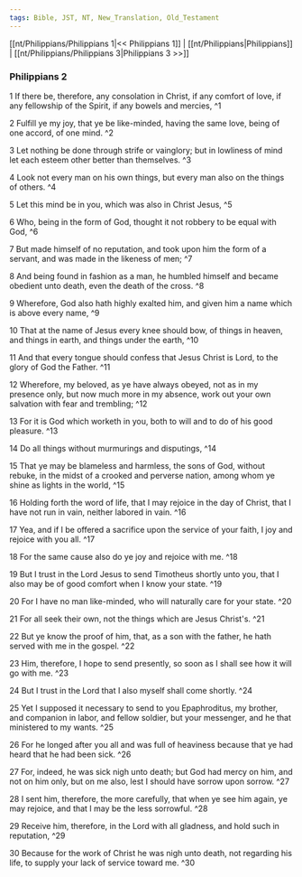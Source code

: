 ```yaml
---
tags: Bible, JST, NT, New_Translation, Old_Testament
---
```


[[nt/Philippians/Philippians 1|<< Philippians 1]] | [[nt/Philippians|Philippians]] | [[nt/Philippians/Philippians 3|Philippians 3 >>]]

### Philippians 2

1 If there be, therefore, any consolation in Christ, if any comfort of love, if any fellowship of the Spirit, if any bowels and mercies,  ^1

2 Fulfill ye my joy, that ye be like-minded, having the same love, being of one accord, of one mind.  ^2

3 Let nothing be done through strife or vainglory; but in lowliness of mind let each esteem other better than themselves.  ^3

4 Look not every man on his own things, but every man also on the things of others.  ^4

5 Let this mind be in you, which was also in Christ Jesus,  ^5

6 Who, being in the form of God, thought it not robbery to be equal with God,  ^6

7 But made himself of no reputation, and took upon him the form of a servant, and was made in the likeness of men;  ^7

8 And being found in fashion as a man, he humbled himself and became obedient unto death, even the death of the cross.  ^8

9 Wherefore, God also hath highly exalted him, and given him a name which is above every name,  ^9

10 That at the name of Jesus every knee should bow, of things in heaven, and things in earth, and things under the earth,  ^10

11 And that every tongue should confess that Jesus Christ is Lord, to the glory of God the Father.  ^11

12 Wherefore, my beloved, as ye have always obeyed, not as in my presence only, but now much more in my absence, work out your own salvation with fear and trembling;  ^12

13 For it is God which worketh in you, both to will and to do of his good pleasure.  ^13

14 Do all things without murmurings and disputings,  ^14

15 That ye may be blameless and harmless, the sons of God, without rebuke, in the midst of a crooked and perverse nation, among whom ye shine as lights in the world,  ^15

16 Holding forth the word of life, that I may rejoice in the day of Christ, that I have not run in vain, neither labored in vain.  ^16

17 Yea, and if I be offered a sacrifice upon the service of your faith, I joy and rejoice with you all.  ^17

18 For the same cause also do ye joy and rejoice with me.  ^18

19 But I trust in the Lord Jesus to send Timotheus shortly unto you, that I also may be of good comfort when I know your state.  ^19

20 For I have no man like-minded, who will naturally care for your state.  ^20

21 For all seek their own, not the things which are Jesus Christ\'s.  ^21

22 But ye know the proof of him, that, as a son with the father, he hath served with me in the gospel.  ^22

23 Him, therefore, I hope to send presently, so soon as I shall see how it will go with me.  ^23

24 But I trust in the Lord that I also myself shall come shortly.  ^24

25 Yet I supposed it necessary to send to you Epaphroditus, my brother, and companion in labor, and fellow soldier, but your messenger, and he that ministered to my wants.  ^25

26 For he longed after you all and was full of heaviness because that ye had heard that he had been sick.  ^26

27 For, indeed, he was sick nigh unto death; but God had mercy on him, and not on him only, but on me also, lest I should have sorrow upon sorrow.  ^27

28 I sent him, therefore, the more carefully, that when ye see him again, ye may rejoice, and that I may be the less sorrowful.  ^28

29 Receive him, therefore, in the Lord with all gladness, and hold such in reputation,  ^29

30 Because for the work of Christ he was nigh unto death, not regarding his life, to supply your lack of service toward me.  ^30

 

